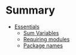 # Summary

- [Essentials](./essentials/intro.md)
  - [Sum Variables](./essentials/sum.md)
  - [Requiring modules](./essentials/modules.md)
  - [Package names](./essentials/package-names.md)